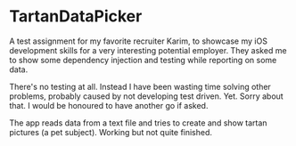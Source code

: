 # TartanDataPicker
A test assignment for my favorite recruiter Karim, to showcase my iOS development skills for a very interesting potential employer. 
They asked me to show some dependency injection and testing while reporting on some data. 

There's no testing at all. Instead I have been wasting time solving other problems, probably caused by not developing test driven. Yet.
Sorry about that. I would be honoured to have another go if asked.

The app reads data from a text file and tries to create and show tartan pictures (a pet subject). 
Working but not quite finished.

